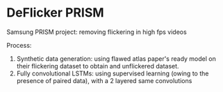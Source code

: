 # DeFlicker PRISM
 Samsung PRISM project: removing flickering in high fps videos


Process: 

1. Synthetic data generation: using flawed atlas paper's ready model on their flickering dataset to obtain and unflickered dataset.
2. Fully convolutional LSTMs: using supervised learning (owing to the presence of paired data), with a 2 layered same convolutions
